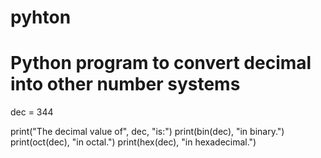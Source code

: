 # pyhton
# Python program to convert decimal into other number systems
dec = 344

print("The decimal value of", dec, "is:")
print(bin(dec), "in binary.")
print(oct(dec), "in octal.")
print(hex(dec), "in hexadecimal.")
